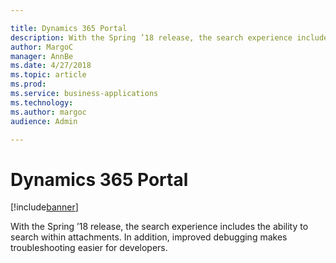 ```yaml
---

title: Dynamics 365 Portal
description: With the Spring ’18 release, the search experience includes the ability to search within attachments.
author: MargoC
manager: AnnBe
ms.date: 4/27/2018
ms.topic: article
ms.prod: 
ms.service: business-applications
ms.technology: 
ms.author: margoc
audience: Admin

---
```

#  Dynamics 365 Portal




[!include[banner](../../../includes/banner.md)]

With the Spring ’18 release, the search experience includes the ability to
search within attachments. In addition, improved debugging makes troubleshooting
easier for developers.
